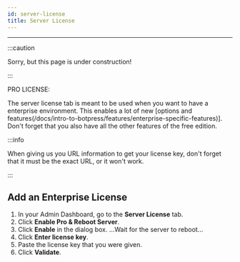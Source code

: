 ```yaml
---
id: server-license
title: Server License
---
```


---------------

:::caution

Sorry, but this page is under construction!

:::

PRO LICENSE:

The server license tab is meant to be used when you want to have a enterprise environment. This enables a lot of new [options and features(/docs/intro-to-botpress/features/enterprise-specific-features)]. Don't forget that you also have all the other features of the free edition.

:::info

When giving us you URL information to get your license key, don't forget that it must be the exact URL, or it won't work.

:::

## Add an Enterprise License

1. In your Admin Dashboard, go to the **Server License** tab.
1. Click **Enable Pro & Reboot Server**.
1. Click **Enable** in the dialog box.
    ...Wait for the server to reboot...
1. Click **Enter license key**.
1. Paste the license key that you were given.
1. Click **Validate**.

